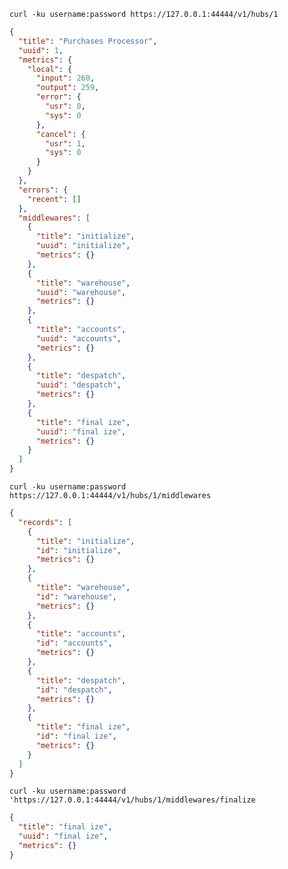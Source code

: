 

`curl -ku username:password https://127.0.0.1:44444/v1/hubs/1`
```json
{
  "title": "Purchases Processor",
  "uuid": 1,
  "metrics": {
    "local": {
      "input": 260,
      "output": 259,
      "error": {
        "usr": 0,
        "sys": 0
      },
      "cancel": {
        "usr": 1,
        "sys": 0
      }
    }
  },
  "errors": {
    "recent": []
  },
  "middlewares": [
    {
      "title": "initialize",
      "uuid": "initialize",
      "metrics": {}
    },
    {
      "title": "warehouse",
      "uuid": "warehouse",
      "metrics": {}
    },
    {
      "title": "accounts",
      "uuid": "accounts",
      "metrics": {}
    },
    {
      "title": "despatch",
      "uuid": "despatch",
      "metrics": {}
    },
    {
      "title": "final ize",
      "uuid": "final ize",
      "metrics": {}
    }
  ]
}
```

`curl -ku username:password https://127.0.0.1:44444/v1/hubs/1/middlewares`
```json
{
  "records": [
    {
      "title": "initialize",
      "id": "initialize",
      "metrics": {}
    },
    {
      "title": "warehouse",
      "id": "warehouse",
      "metrics": {}
    },
    {
      "title": "accounts",
      "id": "accounts",
      "metrics": {}
    },
    {
      "title": "despatch",
      "id": "despatch",
      "metrics": {}
    },
    {
      "title": "final ize",
      "id": "final ize",
      "metrics": {}
    }
  ]
}
```

`curl -ku username:password 'https://127.0.0.1:44444/v1/hubs/1/middlewares/finalize`
```json
{
  "title": "final ize",
  "uuid": "final ize",
  "metrics": {}
}
```